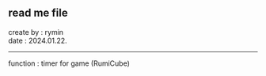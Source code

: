 read me file 
-----------------
create by : rymin  
date : 2024.01.22.

-----------------

function : timer for game (RumiCube)